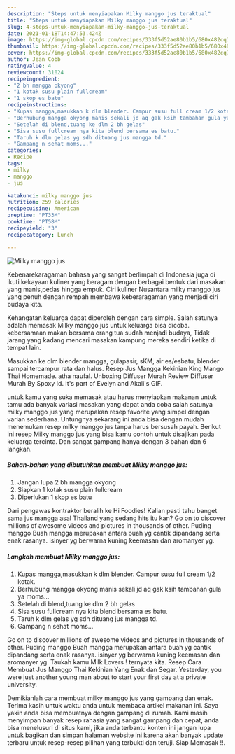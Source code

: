 ```yaml
---
description: "Steps untuk menyiapakan Milky manggo jus teraktual"
title: "Steps untuk menyiapakan Milky manggo jus teraktual"
slug: 4-steps-untuk-menyiapakan-milky-manggo-jus-teraktual
date: 2021-01-18T14:47:53.424Z
image: https://img-global.cpcdn.com/recipes/333f5d52ae80b1b5/680x482cq70/milky-manggo-jus-foto-resep-utama.jpg
thumbnail: https://img-global.cpcdn.com/recipes/333f5d52ae80b1b5/680x482cq70/milky-manggo-jus-foto-resep-utama.jpg
cover: https://img-global.cpcdn.com/recipes/333f5d52ae80b1b5/680x482cq70/milky-manggo-jus-foto-resep-utama.jpg
author: Jean Cobb
ratingvalue: 4
reviewcount: 31024
recipeingredient:
- "2 bh mangga okyong"
- "1 kotak susu plain fullcream"
- "1 skop es batu"
recipeinstructions:
- "Kupas mangga,masukkan k dlm blender. Campur susu full cream 1/2 kotak."
- "Berhubung mangga okyong manis sekali jd aq gak ksih tambahan gula ya moms..."
- "Setelah di blend,tuang ke dlm 2 bh gelas"
- "Sisa susu fullcream nya kita blend bersama es batu."
- "Taruh k dlm gelas yg sdh dituang jus mangga td."
- "Gampang n sehat moms..."
categories:
- Recipe
tags:
- milky
- manggo
- jus

katakunci: milky manggo jus 
nutrition: 259 calories
recipecuisine: American
preptime: "PT33M"
cooktime: "PT58M"
recipeyield: "3"
recipecategory: Lunch

---
```



![Milky manggo jus](https://img-global.cpcdn.com/recipes/333f5d52ae80b1b5/680x482cq70/milky-manggo-jus-foto-resep-utama.jpg)

Kebenarekaragaman bahasa yang sangat berlimpah di Indonesia juga di ikuti kekayaan kuliner yang beragam dengan berbagai bentuk dari masakan yang manis,pedas hingga empuk. Ciri kuliner Nusantara milky manggo jus yang penuh dengan rempah membawa keberaragaman yang menjadi ciri budaya kita.


Kehangatan keluarga dapat diperoleh dengan cara simple. Salah satunya adalah memasak Milky manggo jus untuk keluarga bisa dicoba. kebersamaan makan bersama orang tua sudah menjadi budaya, Tidak jarang yang kadang mencari masakan kampung mereka sendiri ketika di tempat lain.

Masukkan ke dlm blender mangga, gulapasir, sKM, air es/esbatu, blender sampai tercampur rata dan halus. Resep Jus Mangga Kekinian King Mango Thai Homemade. atha naufal. Unboxing Diffuser Murah Review Diffuser Murah By Spoxy Id. It&#39;s part of Evelyn and Akali&#39;s GIF.

untuk kamu yang suka memasak atau harus menyiapkan makanan untuk tamu ada banyak variasi masakan yang dapat anda coba salah satunya milky manggo jus yang merupakan resep favorite yang simpel dengan varian sederhana. Untungnya sekarang ini anda bisa dengan mudah menemukan resep milky manggo jus tanpa harus bersusah payah.
Berikut ini resep Milky manggo jus yang bisa kamu contoh untuk disajikan pada keluarga tercinta. Dan sangat gampang hanya dengan 3 bahan dan 6 langkah.


<!--inarticleads1-->

##### Bahan-bahan yang dibutuhkan membuat Milky manggo jus:

1. Jangan lupa 2 bh mangga okyong
1. Siapkan 1 kotak susu plain fullcream
1. Diperlukan 1 skop es batu


Dari pengawas kontraktor beralih ke Hi Foodies! Kalian pasti tahu banget sama jus mangga asal Thailand yang sedang hits itu kan? Go on to discover millions of awesome videos and pictures in thousands of other. Puding manggo Buah mangga merupakan antara buah yg cantik dipandang serta enak rasanya. isinyer yg berwarna kuning keemasan dan aromanyer yg. 

<!--inarticleads2-->

##### Langkah membuat  Milky manggo jus:

1. Kupas mangga,masukkan k dlm blender. Campur susu full cream 1/2 kotak.
1. Berhubung mangga okyong manis sekali jd aq gak ksih tambahan gula ya moms...
1. Setelah di blend,tuang ke dlm 2 bh gelas
1. Sisa susu fullcream nya kita blend bersama es batu.
1. Taruh k dlm gelas yg sdh dituang jus mangga td.
1. Gampang n sehat moms...


Go on to discover millions of awesome videos and pictures in thousands of other. Puding manggo Buah mangga merupakan antara buah yg cantik dipandang serta enak rasanya. isinyer yg berwarna kuning keemasan dan aromanyer yg. Taukah kamu Milk Lovers ! ternyata kita. Resep Cara Membuat Jus Manggo Thai Kekinian Yang Enak dan Segar. Yesterday, you were just another young man about to start your first day at a private university. 

Demikianlah cara membuat milky manggo jus yang gampang dan enak. Terima kasih untuk waktu anda untuk membaca artikel makanan ini. Saya yakin anda bisa membuatnya dengan gampang di rumah. Kami masih menyimpan banyak resep rahasia yang sangat gampang dan cepat, anda bisa menelusuri di situs kami, jika anda terbantu konten ini jangan lupa untuk bagikan dan simpan halaman website ini karena akan banyak update terbaru untuk resep-resep pilihan yang terbukti dan teruji. Siap Memasak !!. 
